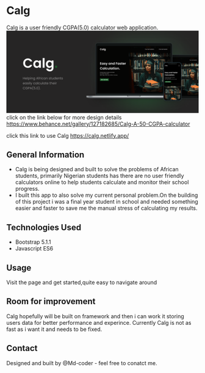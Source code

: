 # Calg
Calg is a user friendly CGPA(5.0) calculator web application.
![Calg look](https://github.com/Md-coder/Calg/blob/main/image/Behancebehance.png)
click on the link below for more design details
https://www.behance.net/gallery/127182685/Calg-A-50-CGPA-calculator

click this link to use Calg https://calg.netlify.app/

## General Information
* Calg is being designed and built to solve the problems of African students,
primarily Nigerian students has there are no user friendly calculators online to 
help students calculate and monitor their school progress.
* I built this app to also solve my current personal problem.On the building of 
this project i was a final year student in school and needed something easier and faster 
to save me the manual stress of calculating my results.

## Technologies Used
* Bootstrap 5.1.1
* Javascript ES6

## Usage
Visit the page and get started,quite easy to navigate around

## Room for improvement
Calg hopefully will be built on framework and then i can work it storing users data for better 
performance and experince.
Currently Calg is not as fast as i want it and needs to be fixed.

## Contact
Designed and built by @Md-coder - feel free to conatct me.
